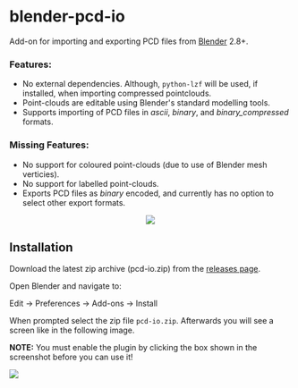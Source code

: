 # blender-pcd-io

Add-on for importing and exporting PCD files from [Blender](https://www.blender.org/) 2.8+.
### Features:
* No external dependencies. Although, `python-lzf` will be used, if installed, when importing compressed pointclouds.
* Point-clouds are editable using Blender's standard modelling tools.
* Supports importing of PCD files in *ascii*, *binary*, and *binary_compressed* formats.

### Missing Features:
* No support for coloured point-clouds (due to use of Blender mesh verticies).
* No support for labelled point-clouds.
* Exports PCD files as *binary* encoded, and currently has no option to select other export formats.

<p align="center">
  <img src="https://github.com/MarkHedleyJones/blender-pcd-io/raw/master/media/screenshot.png"/>
</p>

## Installation
Download the latest zip archive (pcd-io.zip) from the [releases page](https://github.com/MarkHedleyJones/blender-pcd-io/releases).

Open Blender and navigate to:
  
  Edit -> Preferences -> Add-ons -> Install

When prompted select the zip file `pcd-io.zip`.
Afterwards you will see a screen like in the following image.

**NOTE:** You must enable the plugin by clicking the box shown in the screenshot before you can use it!

<img src="https://github.com/MarkHedleyJones/blender-pcd-io/raw/master/media/screenshot-enable-addon.png"/>


